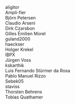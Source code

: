 aligitor  
Ampli-fier  
Björn Petersen  
Claudio Arseni  
Dirk Czarsbon  
Gilles Émilien Morel  
guland2000  
haeckser  
Holger Krekel  
IBPX  
Jürgen Voss  
kskarthik  
Luis Fernando Stürmer da Rosa  
Pablo Manuel Rizzo  
Sebek05  
staviss  
Thorsten Behrens  
Tobias Quathamer
